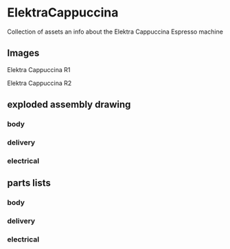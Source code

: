 # ElektraCappuccina
Collection of assets an info about the Elektra Cappuccina Espresso machine

## Images
Elektra Cappuccina R1

Elektra Cappuccina R2

## exploded assembly drawing
### body

### delivery

### electrical

## parts lists
### body

### delivery

### electrical
